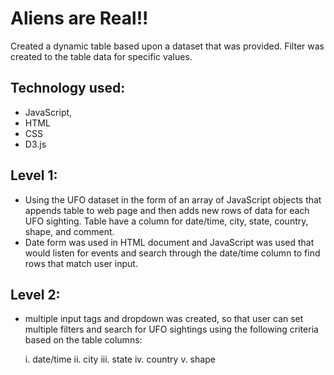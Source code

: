 # Aliens are Real!!

Created a dynamic table based upon a dataset that was provided. Filter was created to the table data for specific values. 

## Technology used:

- JavaScript,
- HTML
- CSS
- D3.js

## Level 1:

- Using the UFO dataset in the form of an array of JavaScript objects that appends table to web page and then adds new rows of data for       each UFO sighting. Table have a column for date/time, city, state, country, shape, and comment.
- Date form was used in HTML document and JavaScript was used that would listen for events and search through the date/time column to find   rows that match user input.

## Level 2:

- multiple input tags and dropdown was created, so that user can set multiple filters and search for UFO sightings using the following       criteria based on the table columns:

  i.	date/time
  ii.	city
  iii.	state
  iv.	country
  v.	shape



